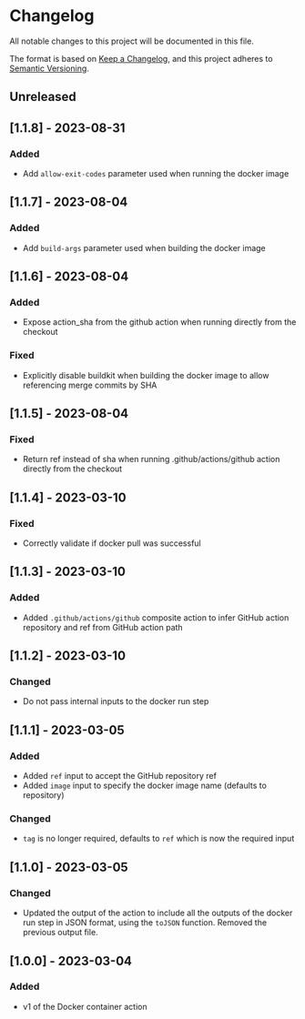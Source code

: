 # Changelog
All notable changes to this project will be documented in this file.

The format is based on [Keep a Changelog](https://keepachangelog.com/en/1.0.0/),
and this project adheres to [Semantic Versioning](https://semver.org/spec/v2.0.0.html).

## Unreleased

## [1.1.8] - 2023-08-31
### Added
- Add `allow-exit-codes` parameter used when running the docker image

## [1.1.7] - 2023-08-04
### Added
- Add `build-args` parameter used when building the docker image

## [1.1.6] - 2023-08-04
### Added
- Expose action_sha from the github action when running directly from the checkout

### Fixed
- Explicitly disable buildkit when building the docker image to allow referencing merge commits by SHA

## [1.1.5] - 2023-08-04
### Fixed
- Return ref instead of sha when running .github/actions/github action directly from the checkout

## [1.1.4] - 2023-03-10
### Fixed
- Correctly validate if docker pull was successful

## [1.1.3] - 2023-03-10
### Added
- Added `.github/actions/github` composite action to infer GitHub action repository and ref from GitHub action path

## [1.1.2] - 2023-03-10
### Changed
- Do not pass internal inputs to the docker run step

## [1.1.1] - 2023-03-05
### Added
- Added `ref` input to accept the GitHub repository ref
- Added `image` input to specify the docker image name (defaults to repository)

### Changed
- `tag` is no longer required, defaults to `ref` which is now the required input

## [1.1.0] - 2023-03-05
### Changed
- Updated the output of the action to include all the outputs of the docker run step in JSON format, using the `toJSON` function. Removed the previous output file.

## [1.0.0] - 2023-03-04
### Added
- v1 of the Docker container action
